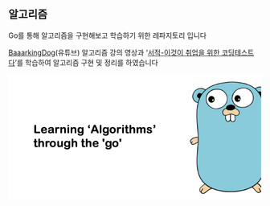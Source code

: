 ## 알고리즘

Go를 통해 알고리즘을 구현해보고 학습하기 위한 레파지토리 입니다 

[BaaarkingDog](https://www.youtube.com/@BaaaaaaaaaaaaaaaaaaaaarkingDog)(유튜브) 알고리즘 강의 영상과 ‘[서적-이것이 취업을 위한 코딩테스트다](https://www.yes24.com/Product/Goods/91433923)’를 학습하여 알고리즘 구현 및 정리를 하였습니다

![Untitled](main_algoritms.png)